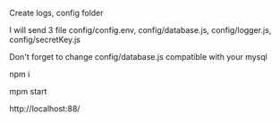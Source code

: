Create logs, config folder

I will send 3 file  config/config.env, config/database.js, config/logger.js, config/secretKey.js


Don't forget to change config/database.js compatible with your mysql

npm i 

mpm start

http://localhost:88/
